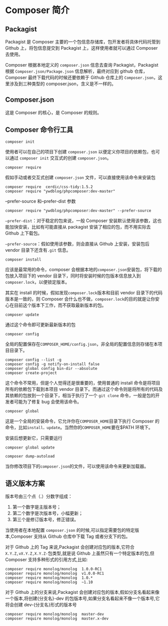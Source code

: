 # Composer 简介

## Packagist

Packagist 是 Composer 主要的一个包信息存储库，包开发者将具体代码托管到 Github 上，将包信息提交到 Packagist 上，这样使用者就可以通过 Composer 去使用。

Composer 根据本地定义的 `composer.json` 信息去查询 Packagist，Packagist 根据 `Composer.json/Package.json` 信息解析，最终对应到 github 仓库，Composer 最终下载代码的时候还要依赖于 Github 仓库上的 `Composer.json`，这里涉及到三种类型的 composer.json，含义是不一样的。

## Composer.json

这是 Composer 的核心，是 Composer 的规则。

## Composer 命令行工具

```shell
composer init
```

使用者可以在自己的项目下创建 `composer.json` 以便定义你项目的依赖包，也可以通过 `composer init` 交互式的创建 `composer.json`。

```shell
composer require
```

假如手动或者交互式创建 `composer.json` 文件，可以直接使用该命令来安装包

```shell
composer require  cerdic/css-tidy:1.5.2
composer require "ywdblog/phpcomposer:dev-master"
```

–prefer-source 和–prefer-dist 参数

```shell
composer require "ywdblog/phpcomposer:dev-master" --prefer-source
```

`–prefer-dist`：对于稳定的包来说，一般 Composer 安装默认使用该参数，这也能加快安装，比如有可能直接从 packagist 安装了相应的包，而不用实际去 Github 上下载包。

`–prefer-source`：假如使用该参数，则会直接从 Github 上安装，安装包后 vendor 目录下还含有`.git` 信息。

```shell
composer install
```

应该是最常用的命令，composer 会根据本地的`composer.json`安装包，将下载的包放入项目下的 vendor 目录下，同时将安装时候的包版本信息放入到`composer.lock`，以便锁定版本。

其实在 install 的时候，假如发现`composer.lock`版本和目前 vendor 目录下的代码版本是一致的，则 Composer 会什么也不做，`composer.lock`的目的就是让你安心在目前这个版本下工作，而不获取最新版本的包。

```shell
composer update
```

通过这个命令即可更新最新版本的包

```shell
composer config
```

全局的配置保存在`COMPOSER_HOME/config.json`，非全局的配置信息则存储在本项目目录下。

```shell
composer config --list -g
composer config -g notify-on-install false
composer global config bin-dir --absolute
composer create-project
```

这个命令不常用，但是个人觉得还是很重要的，使用普通的 install 命令是将项目所有的依赖包下载到本项目 vendor 目录下。而通过这个命令则是将所有的代码及其依赖的包放到一个目录下，相当于执行了一个 `git clone` 命令，一般是包的开发者可能为了修复 bug 会使用该命令。

```shell
composer global
```

这是一个全局的安装命令，它允许你在`COMPOSER_HOME`目录下执行 Composer 的命令，比如`install，update`。当然你的`COMPOSER_HOME`要在$PATH 环境下。

安装后想更新它，只需要运行

```shell
composer global update

composer dump-autoload
```

当你修改项目下的`composer.json`的文件，可以使用该命令来更新加载器。

## 语义版本方案

版本号由三个点（.）分数字组成：

1. 第一个数字是主版本号；
2. 第二个数字是次版本号，小幅更新；
3. 第三个是修订版本号，修正错误。

当使用者在本地配置 `composer.json` 的时候,可以指定需要包的特定版本,Composer 支持从 Github 仓库中下载 Tag 或者分支下的包。

对于 Github 上的 Tag 来说,Packagist 会创建对应包的版本,它符合`X.Y.Z,vX.Y.Z,X.Y.Z-`包类型,就是说 Github 上虽然只有一个特定版本的包,但 Composer 支持多种形式的引用方式,比如:

```shell
composer require monolog/monolog  1.0.0-RC1
composer require monolog/monolog  v1.0.0-RC1
composer require monolog/monolog  1.0.*
composer require monolog/monolog  ~1.10
```

对于 Github 上的分支来说,Packagist 会创建对应包的版本,假如分支名看起来像一个版本,将创建{分支名}-dev 的包版本号,如果分支名看起来不像一个版本号,它将会创建 dev-{分支名}形式的版本号

```shell
composer require monolog/monolog  master-dev
composer require monolog/monolog  master.x-dev
```
